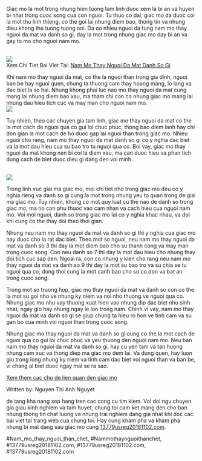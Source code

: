<p>Giac mo la mot trong nhung hien tuong tam linh duoc xem la bi an va huyen bi nhat trong cuoc song cua con nguoi. Tu thuo co dai, giac mo da duoc coi la mot thu linh thieng, co the goi lai nhung diem bao, thong tin va nhung dieu khong the tuong tuong noi. Da co nhieu nguoi da tung nam mo thay nguoi da mat va danh so gi, day la mot trong nhung giac mo day bi an va gay to mo cho nguoi nam mo.</p><br><img src="https://13779usreg20181102.com/wp-content/uploads/2025/03/nam-mo-thay-tre-con-danh-so-gi-kham-pha-y-nghia-va-nhung-tinh-huong-dang-chu-y-67ca5c22a92eb.jpg"></br>
Xem Chi Tiet Bai Viet Tai: <a href="https://13779usreg20181102.com/nam-mo-thay-nguoi-da-mat-danh-so-gi/">Nam Mo Thay Nguoi Da Mat Danh So Gi</a><p>Khi nam mo thay nguoi da mat, co the la nguoi than trong gia dinh, nguoi ban be hay nguoi quen, chung ta thuong cam thay hoang mang, lo lang va dac biet la so hai. Nhung khong phai luc nao mo thay nguoi da mat cung mang lai nhung diem bao xau, ma tham chi con co nhung giac mo mang lai nhung dau hieu tich cuc va may man cho nguoi nam mo.<br><img src="https://13779usreg20181102.com/wp-content/uploads/2025/03/nam-mo-thay-ran-la-diem-gi-kham-pha-y-nghia-sau-sac-cua-giac-mo-67ca5d511f298.png"></br><div class="image">

</div><p>Tuy nhien, theo cac chuyen gia tam linh, giac mo thay nguoi da mat co the la mot cach de nguoi qua co gui loi chuc phuc, thong bao diem lanh hay chi don gian la mot cach de ho duoc gap lai nguoi than trong giac mo. Nhieu nguoi cho rang, nam mo thay nguoi da mat danh so gi co y nghia dac biet va la mot dau hieu cua su bao tro tu nguoi qua co. Boi vay, giac mo thay nguoi da mat khong nen bi coi la diem xau, ma can duoc hieu va phan tich dung cach de biet duoc dieu gi dang den voi minh.</p><br><img src="https://13779usreg20181102.com/wp-content/uploads/2025/03/nam-mo-thay-em-be-trai-danh-so-gi-nhung-giac-mo-ky-dieu-va-y-nghia-chung-67ca5be667b09.jpg"></br><p>Trong linh vuc giai ma giac mo, moi chi tiet nho trong giac mo deu co y nghia rieng va danh so gi cung la mot trong nhung yeu to quan trong de giai ma giac mo. Tuy nhien, khong co mot quy luat cu the nao de danh so trong giac mo, ma no con phu thuoc vao cam nhan va cach hieu cua nguoi nam mo. Voi moi nguoi, danh so trong giac mo lai co y nghia khac nhau, va doi khi cung co the thay doi theo thoi gian.<p>Nhung neu nam mo thay nguoi da mat va danh so gi thi y nghia cua giac mo nay duoc cho la rat dac biet. Theo mot so nguoi, neu nam mo thay nguoi da mat va danh so 3 thi day la mot diem bao cho su thanh cong va may man trong cuoc song. Con neu danh so 7 thi day la mot dau hieu cho nhung thay doi tich cuc sap den. Ngoai ra, con co nhung y kien cho rang neu nam mo thay nguoi da mat va danh so 9 thi day la mot su bao tro va su chia se tu nguoi qua co, dong thoi cung la mot canh bao cho su co don va bat an trong cuoc song.</p><p>Trong mot so truong hop, giac mo thay nguoi da mat va danh so con co the la mot su goi nho ve nhung ky niem va noi nho thuong ve nguoi qua co. Nhung giac mo nhu vay thuong xuat hien vao nhung dip dac biet nhu sinh nhat, ngay gio hay nhung ngay le lon trong nam. Chinh vi vay, nam mo thay nguoi da mat va danh so gi se giup chung ta hieu ro hon ve tinh cam va su gan bo cua minh voi nguoi than trong cuoc song.<p>Nhung giac mo thay nguoi da mat va danh so gi cung co the la mot cach de nguoi qua co gui loi chuc phuc va yeu thuong den nguoi nam mo. Neu ban nam mo thay nguoi da mat va danh so gi, hay cu yen tam va tan huong nhung cam xuc va thong diep ma giac mo dem lai. Va dung quen, hay luon giu trong long nhung ky niem va tinh cam dac biet voi nguoi than va ban be, vi chang ai biet duoc ngay mai se ra sao.</p><div class="image">

</div><a class="button" href="#">Xem them cac chu de lien quan den giac mo</a><div class="footer">
<p>Written by: Nguyen Thi Anh Nguyet</p>
</div><p>de tang kha nang xep hang tren cac cong cu tim kiem. Voi doi ngu chuyen gia giau kinh nghiem va tam huyet, chung toi cam ket mang den cho ban nhung thong tin chat luong va nhung trai nghiem dang gia nhat khi doc cac bai viet tai trang web cua chung toi. Hay cung kham pha va kham pha nhung bi mat dang sau giac mo cung <a href="https://13779usreg20181102.com/">13779usreg20181102.com</a>.</p>
#Nam_mo_thay_nguoi_than_chet, #Nammothaynguoithanchet, #13779usreg20181102.com, #13779usreg20181102.com, #13779usreg20181102.com
